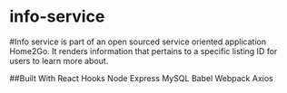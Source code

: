 # info-service

#Info service is part of an open sourced service oriented application Home2Go. It renders information that pertains to a specific listing ID for users to learn more about. 

##Built With 
React Hooks
Node 
Express
MySQL
Babel
Webpack
Axios
